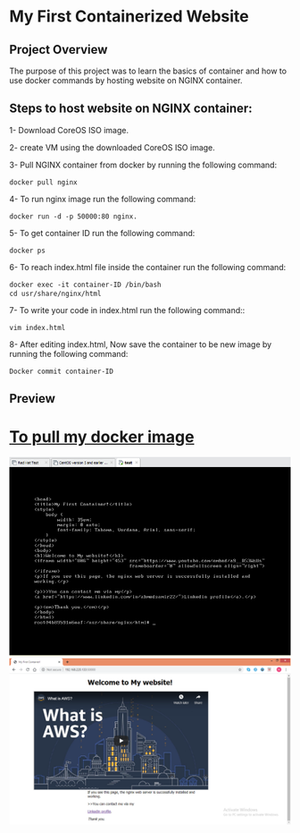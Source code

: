 # My First Containerized Website
 
##  Project Overview

The purpose of this project was to learn the basics of container and how to use docker commands by hosting website on NGINX container.

## Steps to host website on NGINX container:
1- Download CoreOS ISO image.


2- create VM using the downloaded CoreOS ISO image.


3- Pull NGINX container from docker by running the following command:
```
docker pull nginx 
```


4- To run nginx image run the following command:
```
docker run -d -p 50000:80 nginx.
```

5- To get container ID run the following command:
```
docker ps
```
6- To reach index.html file inside the container run the following command:
```
docker exec -it container-ID /bin/bash
cd usr/share/nginx/html
```
7-  To write your code in index.html run the following command::
```
vim index.html
```
8- After editing index.html, Now save the container to be new image by running the following command:
```
Docker commit container-ID
```
##  Preview
# [To pull my docker image](https://hub.docker.com/repository/registry-1.docker.io/samir2296/containerization/tags?page=1)
![](htmlcode.PNG)
![](my-website.PNG)
